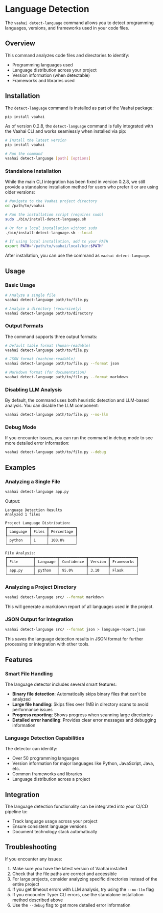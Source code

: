 # Language Detection

The `vaahai detect-language` command allows you to detect programming languages, versions, and frameworks used in your code files.

## Overview

This command analyzes code files and directories to identify:
- Programming languages used
- Language distribution across your project
- Version information (when detectable)
- Frameworks and libraries used

## Installation

The `detect-language` command is installed as part of the Vaahai package:

```bash
pip install vaahai
```

As of version 0.2.8, the `detect-language` command is fully integrated with the Vaahai CLI and works seamlessly when installed via pip:

```bash
# Install the latest version
pip install vaahai

# Run the command
vaahai detect-language [path] [options]
```

### Standalone Installation

While the main CLI integration has been fixed in version 0.2.8, we still provide a standalone installation method for users who prefer it or are using older versions:

```bash
# Navigate to the Vaahai project directory
cd /path/to/vaahai

# Run the installation script (requires sudo)
sudo ./bin/install-detect-language.sh

# Or for a local installation without sudo
./bin/install-detect-language.sh --local

# If using local installation, add to your PATH
export PATH="/path/to/vaahai/local/bin:$PATH"
```

After installation, you can use the command as `vaahai detect-language`.

## Usage

### Basic Usage

```bash
# Analyze a single file
vaahai detect-language path/to/file.py

# Analyze a directory (recursively)
vaahai detect-language path/to/directory
```

### Output Formats

The command supports three output formats:

```bash
# Default table format (human-readable)
vaahai detect-language path/to/file.py

# JSON format (machine-readable)
vaahai detect-language path/to/file.py --format json

# Markdown format (for documentation)
vaahai detect-language path/to/file.py --format markdown
```

### Disabling LLM Analysis

By default, the command uses both heuristic detection and LLM-based analysis. You can disable the LLM component:

```bash
vaahai detect-language path/to/file.py --no-llm
```

### Debug Mode

If you encounter issues, you can run the command in debug mode to see more detailed error information:

```bash
vaahai detect-language path/to/file.py --debug
```

## Examples

### Analyzing a Single File

```bash
vaahai detect-language app.py
```

Output:
```
Language Detection Results
Analyzed 1 files

Project Language Distribution:
┏━━━━━━━━━━┳━━━━━━━┳━━━━━━━━━━━━┓
┃ Language ┃ Files ┃ Percentage ┃
┡━━━━━━━━━━╇━━━━━━━╇━━━━━━━━━━━━┩
│ python   │ 1     │ 100.0%     │
└──────────┴───────┴────────────┘

File Analysis:
┏━━━━━━━━━━━━┳━━━━━━━━━━┳━━━━━━━━━━━━┳━━━━━━━━━┳━━━━━━━━━━━━┓
┃ File       ┃ Language ┃ Confidence ┃ Version ┃ Frameworks ┃
┡━━━━━━━━━━━━╇━━━━━━━━━━╇━━━━━━━━━━━━╇━━━━━━━━━╇━━━━━━━━━━━━┩
│ app.py     │ python   │ 95.0%      │ 3.10    │ Flask      │
└────────────┴──────────┴────────────┴─────────┴────────────┘
```

### Analyzing a Project Directory

```bash
vaahai detect-language src/ --format markdown
```

This will generate a markdown report of all languages used in the project.

### JSON Output for Integration

```bash
vaahai detect-language src/ --format json > language-report.json
```

This saves the language detection results in JSON format for further processing or integration with other tools.

## Features

### Smart File Handling

The language detector includes several smart features:

- **Binary file detection**: Automatically skips binary files that can't be analyzed
- **Large file handling**: Skips files over 1MB in directory scans to avoid performance issues
- **Progress reporting**: Shows progress when scanning large directories
- **Detailed error handling**: Provides clear error messages and debugging information

### Language Detection Capabilities

The detector can identify:

- Over 50 programming languages
- Version information for major languages like Python, JavaScript, Java, etc.
- Common frameworks and libraries
- Language distribution across a project

## Integration

The language detection functionality can be integrated into your CI/CD pipeline to:
- Track language usage across your project
- Ensure consistent language versions
- Document technology stack automatically

## Troubleshooting

If you encounter any issues:

1. Make sure you have the latest version of Vaahai installed
2. Check that the file paths are correct and accessible
3. For large projects, consider analyzing specific directories instead of the entire project
4. If you get timeout errors with LLM analysis, try using the `--no-llm` flag
5. If you encounter Typer CLI errors, use the standalone installation method described above
6. Use the `--debug` flag to get more detailed error information
